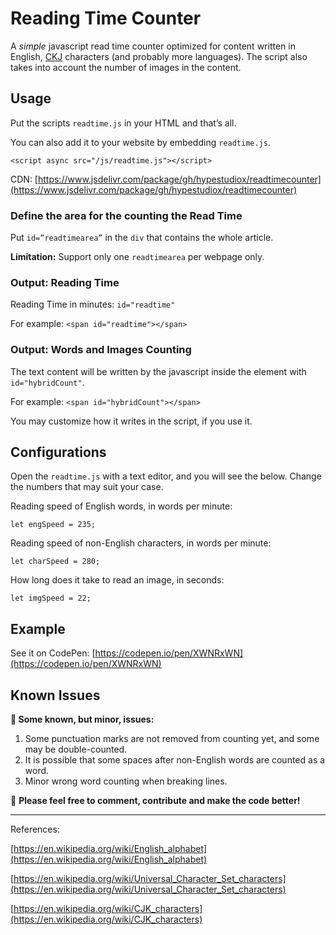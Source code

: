 # Reading Time Counter

A *simple* javascript read time counter optimized for content written in English, [CKJ](https://en.wikipedia.org/wiki/CJK_characters) characters (and probably more languages). The script also takes into account the number of images in the content.

## Usage

Put the scripts `readtime.js` in your HTML and that’s all.

You can also add it to your website by embedding `readtime.js`.

`<script async src="/js/readtime.js"></script>`

CDN: [https://www.jsdelivr.com/package/gh/hypestudiox/readtimecounter](https://www.jsdelivr.com/package/gh/hypestudiox/readtimecounter)

### Define the area for the counting the Read Time

Put `id=”readtimearea”` in the `div` that contains the whole article.

**Limitation:** Support only one `readtimearea` per webpage only.

### Output: Reading Time

Reading Time in minutes: `id="readtime"` 

For example: `<span id="readtime"></span>`

### Output: Words and Images Counting

The text content will be written by the javascript inside the element with `id="hybridCount"`.

For example: `<span id="hybridCount"></span>`

You may customize how it writes in the script, if you use it.

## Configurations

Open the `readtime.js` with a text editor, and you will see the below. Change the numbers that may suit your case.

Reading speed of English words, in words per minute:

`let engSpeed = 235;`

Reading speed of non-English characters, in words per minute:

`let charSpeed = 280;`

How long does it take to read an image, in seconds:

`let imgSpeed = 22;`

## Example

See it on CodePen: [https://codepen.io/pen/XWNRxWN](https://codepen.io/pen/XWNRxWN)

## Known Issues

**👾 Some known, but minor, issues:**

1. Some punctuation marks are not removed from counting yet, and some may be double-counted.
2. It is possible that some spaces after non-English words are counted as a word.
3. Minor wrong word counting when breaking lines.

📣 **Please feel free to comment, contribute and make the code better!**

---

References:

[https://en.wikipedia.org/wiki/English_alphabet](https://en.wikipedia.org/wiki/English_alphabet)

[https://en.wikipedia.org/wiki/Universal_Character_Set_characters](https://en.wikipedia.org/wiki/Universal_Character_Set_characters)

[https://en.wikipedia.org/wiki/CJK_characters](https://en.wikipedia.org/wiki/CJK_characters)